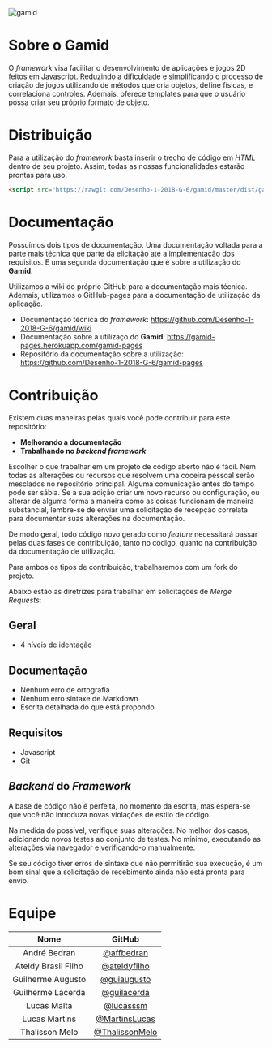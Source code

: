 ![gamid](https://user-images.githubusercontent.com/26297247/41174141-a29a0188-6b2f-11e8-8c60-80999c637b97.jpeg)


# Sobre o Gamid

O _framework_ visa facilitar o desenvolvimento de aplicações e jogos 2D feitos em Javascript. Reduzindo a dificuldade e simplificando o processo de criação de jogos utilizando de métodos que cria objetos, define físicas, e correlaciona controles. Ademais, oferece templates para que o usuário possa criar seu próprio formato de objeto.

# Distribuição

Para a utilização do _framework_ basta inserir o trecho de código em _HTML_ dentro de seu projeto. Assim, todas as nossas funcionalidades estarão prontas para uso.

```html
<script src="https://rawgit.com/Desenho-1-2018-G-6/gamid/master/dist/gamid.js"> </script>

```

# Documentação

Possuímos dois tipos de documentação. Uma documentação voltada para a parte mais técnica que parte da elicitação até a implementação dos requisitos. E uma segunda documentação que é sobre a utilização do **Gamid**.

Utilizamos a wiki do próprio GitHub para a documentação mais técnica. Ademais, utilizamos o GitHub-pages para a documentação de utilização da aplicação.

* Documentação técnica do _framework_: https://github.com/Desenho-1-2018-G-6/gamid/wiki
* Documentação sobre a utilizaço do **Gamid**: https://gamid-pages.herokuapp.com/gamid-pages
* Repositório da documentação sobre a utilização: https://github.com/Desenho-1-2018-G-6/gamid-pages

# Contribuição

Existem duas maneiras pelas quais você pode contribuir para este repositório:

* **Melhorando a documentação**
* **Trabalhando no _backend_ _framework_**

Escolher o que trabalhar em um projeto de código aberto não é fácil. Nem todas as alterações ou recursos que resolvem uma coceira pessoal serão mesclados no repositório principal. Alguma comunicação antes do tempo pode ser sábia. Se a sua adição criar um novo recurso ou configuração, ou alterar de alguma forma a maneira como as coisas funcionam de maneira substancial, lembre-se de enviar uma solicitação de recepção correlata para documentar suas alterações na documentação.

De modo geral, todo código novo gerado como _feature_ necessitará passar pelas duas fases de contribuição, tanto no código, quanto na contribuição da documentação de utilização.

Para ambos os tipos de contribuição, trabalharemos com um fork do projeto.

Abaixo estão as diretrizes para trabalhar em solicitações de _Merge Requests_:

## Geral

* 4 níveis de identação

## Documentação

* Nenhum erro de ortografia
* Nenhum erro sintaxe de Markdown
* Escrita detalhada do que está propondo

## Requisitos

* Javascript
* Git

## _Backend_ do _Framework_

A base de código não é perfeita, no momento da escrita, mas espera-se que você não introduza novas violações de estilo de código.

Na medida do possível, verifique suas alterações. No melhor dos casos, adicionando novos testes ao conjunto de testes. No mínimo, executando as alterações via navegador e verificando-o manualmente.

Se seu código tiver erros de sintaxe que não permitirão sua execução, é um bom sinal que a solicitação de recebimento ainda não está pronta para envio.


# Equipe

|                 Nome                |        GitHub       |
|:------------------------------------:|:-------------------:|
| André Bedran   | [@affbedran](https://github.com/affbedran) |
| Ateldy Brasil Filho | [@ateldyfilho](https://github.com/ateldyfilho) |
| Guilherme Augusto | [@guiaugusto](https://github.com/guiaugusto) |
| Guilherme Lacerda |  [@guilacerda](https://github.com/guilacerda) |
| Lucas Malta | [@lucasssm](https://github.com/lucasssm) |
| Lucas Martins | [@MartinsLucas](https://github.com/MartinsLucas) |
| Thalisson Melo | [@ThalissonMelo](https://github.com/ThalissonMelo)|
